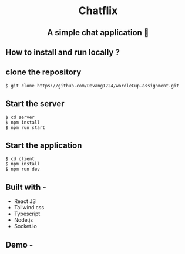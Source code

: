<div align="center"> 
 
# Chatflix
## A simple chat application 👟
</div>

## **How to install and run locally ?**

## clone the repository
```
$ git clone https://github.com/Devang1224/wordleCup-assignment.git
```
## Start the server
```
$ cd server
$ npm install
$ npm run start
```

## Start the application
```
$ cd client
$ npm install
$ npm run dev
```

## **Built with -**

- React JS
- Tailwind css
- Typescript
- Node.js
- Socket.io

## **Demo -**




